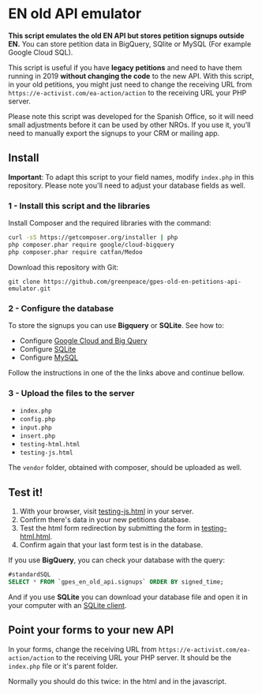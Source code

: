 # EN old API emulator

**This script emulates the old EN API but stores petition signups outside EN.** You can store petition data in BigQuery, SQlite or MySQL (For example Google Cloud SQL).

This script is useful if you have **legacy petitions** and need to have them running in 2019 **without changing the code** to the new API.  With this script, in your old petitions, you might just need to change the receiving URL from `https://e-activist.com/ea-action/action` to the receiving URL your PHP server. 

Please note this script was developed for the Spanish Office, so it will need small adjustments before it can be used by other NROs. If you use it, you’ll need to manually export the signups to your CRM or mailing app. 

## Install

**Important**: To adapt this script to your field names, modify `index.php` in this repository. Please note you'll need to adjust your database fields as well.

### 1 - Install this script and the libraries

Install Composer and the required libraries with the command:

```bash
curl -sS https://getcomposer.org/installer | php
php composer.phar require google/cloud-bigquery
php composer.phar require catfan/Medoo
```

Download this repository with Git:

`git clone https://github.com/greenpeace/gpes-old-en-petitions-api-emulator.git`


### 2 - Configure the database

To store the signups you can use **Bigquery** or **SQLite**. See how to:

* Configure [Google Cloud and Big Query](BIGQUERY.md)
* Configure [SQLite](SQLITE.md)
* Configure [MySQL](MySQL.md)

Follow the instructions in one of the the links above and continue bellow.

### 3 - Upload the files to the server

* `index.php`
* `config.php`
* `input.php`
* `insert.php`
* `testing-html.html`
* `testing-js.html`

The `vendor` folder, obtained with composer, should be uploaded as well. 

## Test it!

1. With your browser, visit [testing-js.html](testing-js.html) in your server. 
2. Confirm there's data in your new petitions database. 
3. Test the html form redirection by submitting the form in [testing-html.html](testing-html.html).
4. Confirm again that your last form test is in the database.

If you use **BigQuery**, you can check your database with the query:

```sql
#standardSQL
SELECT * FROM `gpes_en_old_api.signups` ORDER BY signed_time;
```

And if you use **SQLite** you can download your database file and open it in your computer with an [SQLite client](http://sqlitebrowser.org/).

## Point your forms to your new API

In your forms, change the receiving URL from `https://e-activist.com/ea-action/action` to the receiving URL your PHP server. It should be the `index.php` file or it's parent folder.

Normally you should do this twice: in the html and in the javascript.